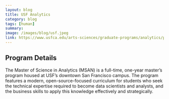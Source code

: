 ```yaml
---
layout: blog
title: USF Analytics
category: blog
tags: [human]  
summary: 
image: /images/blog/usf.jpeg
link: https://www.usfca.edu/arts-sciences/graduate-programs/analytics/program-details
---
```


## Program Details

The Master of Science in Analytics (MSAN) is a full-time, one-year master’s program housed at USF’s downtown San Francisco campus. The program features a modern, open-source-focused curriculum for students who seek the technical expertise required to become data scientists and analysts, and the business skills to apply this knowledge effectively and strategically.


